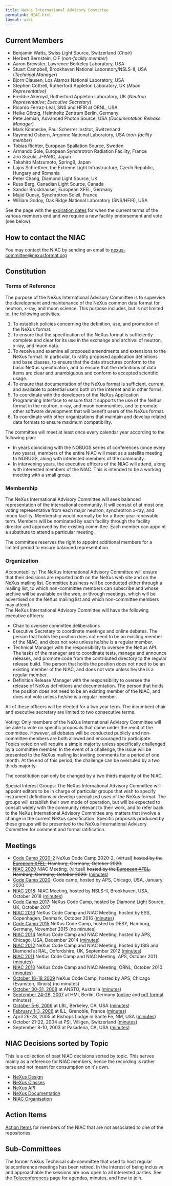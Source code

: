 ```yaml
---
title: NeXus International Advisory Committee
permalink: NIAC.html
layout: wiki
---
```


Current Members
---------------
-   Benjamin Watts, Swiss Light Source, Switzerland (*Chair*)
-   Herbert Bernstein, CIF (*non-facility member*)
-   Aaron Brewster, Lawrence Berkeley Laboratory, USA
-   Stuart Campbell, Brookhaven National Laboratory/NSLS-II, USA (*Technical Manager*)
-   Bjorn Clausen, Los Alamos National Laboratory, USA
-   Stephen Cottrell, Rutherford Appleton Laboratory, UK (*Muon Representative*)
-   Freddie Akeroyd, Rutherford Appleton Laboratory, UK (*Neutron Representative*; *Executive Secretary*)
-   Ricardo Ferraz-Leal, SNS and HFIR at ORNL, USA
-   Heike Görzig, Helmholtz Zentrum Berlin, Germany
-   Pete Jemian, Advanced Photon Source, USA (*Documentation Release Manager*)
-   Mark Könnecke, Paul Scherrer Institut, Switzerland
-   Raymond Osborn, Argonne National Laboratory, USA (*non-facility member*)
-   Tobias Richter, European Spallation Source, Sweden
-   Armando Sole, European Synchrotron Radiation Facility, France
-   Jiro Suzuki, J-PARC, Japan
-   Takahiro Matsumoto, Spring8, Japan
-   Lajos Schrettner, the Extreme Light Infrastructure, Czech Republic, Hungary and Romania
-   Peter Chang, Diamond Light Source, UK
-   Russ Berg, Canadian Light Source, Canada
-   Sandor Brockhauser, European XFEL, Germany
-   Majid Ounsy, Synchrotron Soleil, France
-   William Godoy, Oak Ridge National Laboratory (SNS/HFIR), USA

See the page with the [expiration dates](Membership_Dates.html "wikilink") for when the current terms of the various members end and we require a new facility endorsement and vote (see below).

How to contact the NIAC
-----------------------

You may contact the NIAC by sending an email to
<nexus-committee@nexusformat.org>

Constitution
------------

### Terms of Reference

The purpose of the NeXus International Advisory Committee is to
supervise the development and maintenance of the NeXus common data
format for neutron, x-ray, and muon science. This purpose includes, but
is not limited to, the following activities.

1.  To establish policies concerning the definition, use, and promotion
    of the NeXus format.
2.  To ensure that the specification of the NeXus format is sufficiently
    complete and clear for its use in the exchange and archival of
    neutron, x-ray, and muon data.
3.  To receive and examine all proposed amendments and extensions to the
    NeXus format. In particular, to ratify proposed application
    definitions and base classes, to ensure that the data structures
    conform to the basic NeXus specification, and to ensure that the
    definitions of data items are clear and unambiguous and conform to
    accepted scientific usage.
4.  To ensure that documentation of the NeXus format is sufficient,
    current, and available to potential users both on the internet and
    in other forms.
5.  To coordinate with the developers of the NeXus Application
    Programming Interface to ensure that it supports the use of the
    NeXus format in the neutron, x-ray, and muon communities, and to
    promote other software development that will benefit users of the
    NeXus format.
6.  To coordinate with other organizations that maintain and develop
    related data formats to ensure maximum compatibility.

The committee will meet at least once every calendar year according to
the following plan:

-   In years coinciding with the NOBUGS series of conferences (once
    every two years), members of the entire NIAC will meet as a
    satellite meeting to NOBUGS, along with interested members of the
    community.
-   In intervening years, the executive officers of the NIAC will
    attend, along with interested members of the NIAC. This is intended
    to be a working meeting with a small group.

### Membership

The NeXus International Advisory Committee will seek balanced
representation of the international community. It will consist of at
most one voting representative from each major neutron, synchrotron
x-ray, and muon facility. Membership would normally be for a three year
renewable term. Members will be nominated by each facility through the
facility director and approved by the existing committee. Each member
can appoint a substitute to attend a particular meeting.

The committee reserves the right to appoint additional members for a
limited period to ensure balanced representation.

### Organization

Accountability: The NeXus International Advisory Committee will ensure that their decisions are reported both on the NeXus web site and on the NeXus mailing list. Committee business will be conducted either through a mailing list, to which non-committee members can subscribe and whose archive will be available on the web, or through meetings, which will be advertised on the NeXus mailing list and which non-committee members may attend.  
The NeXus International Advisory Committee will have the following
executive officers:

-   Chair to oversee committee deliberations
-   Executive Secretary to coordinate meetings and online debates. The
    person that holds the position does not need to be an existing
    member of the NIAC, and does not vote unless he/she is a regular
    member.
-   Technical Manager with the responsibility to oversee the NeXus API.
    The tasks of the manager are to coordinate tests, manage and
    announce releases, and promote code from the contributed directory
    to the regular release build. The person that holds the position
    does not need to be an existing member of the NIAC, and does not
    vote unless he/she is a regular member.
-   Definition Release Manager with the responsibility to oversee the
    release of NeXus definitions and documentation. The person that
    holds the position does not need to be an existing member of the
    NIAC, and does not vote unless he/she is a regular member.

All of these officers will be elected for a two year term. The incumbent
chair and executive secretary are limited to two consecutive terms.

Voting: Only members of the NeXus International Advisory Committee will be able to vote on specific proposals that come under the remit of the committee. However, all debates will be conducted publicly and non-committee members are both allowed and encouraged to participate.  
Topics voted on will require a simple majority unless specifically
challenged by a committee member. In the event of a challenge, the issue
will be presented to the NeXus mailing list inviting comments for a
period of one month. At the end of this period, the challenge can be
overruled by a two thirds majority.

The constitution can only be changed by a two thirds majority of the
NIAC.

Special Interest Groups: The NeXus International Advisory Committee will appoint editors to be in charge of particular groups that wish to specify instrument definitions or develop specialized uses of the NeXus format. The groups will establish their own mode of operation, but will be expected to consult widely with the community relevant to their work, and to refer back to the NeXus International Advisory Committee any matters that involve a change in the current NeXus specification. Specific proposals produced by these groups will be presented to the NeXus International Advisory Committee for comment and formal ratification.  

Meetings
--------

-   [Code Camp 2020-2](CodeCamp2020-2.html) NeXus Code Camp 2020-2, (virtual)
    ~~hosted by the [European XFEL](https://www.xfel.eu/), Hamburg, Germany, October 2020.~~
-   [NIAC 2020](NIAC2020.html) NIAC Meeting, (virtual)
    ~~hosted by the [European XFEL](https://www.xfel.eu/), Hamburg, Germany, October 2020.~~
    ([minutes](NIAC2020minutes.md))
-   [Code Camp 2020](CodeCamp2020.html): Code camp,
    hosted by APS, Chicago, USA, January 2020
-   [NIAC 2018](NIAC2018.html): NIAC Meeting,
    hosted by NSLS-II, Brookhaven, USA, October 2018
    ([minutes](NIAC2018Minutes.md))
-   [Code Camp 2017](Code_Camp_2017.html): NeXus Code Camp,
    hosted by Diamond Light Source, UK, October 2017
-   [NIAC 2016](NIAC2016.html "wikilink") NeXus Code Camp and NIAC Meeting,
    hosted by ESS, Copenhagen, Denmark, October 2016
    ([minutes](NIAC2016Minutes.html "wikilink"))
-   [Code Camp 2015](Code_Camp_2015.html "wikilink") NeXus Code Camp, hosted
    by DESY, Hamburg, Germany, November 2015 (no minutes)
-   [NIAC 2014](NIAC2014.html "wikilink") NeXus Code Camp and NIAC Meeting,
    hosted by APS, Chicago, USA, December 2014
    ([minutes](NIAC2014_Meeting#Minutes.html "wikilink"))
-   [NIAC 2012](NIAC2012.html "wikilink") NeXus Code Camp and NIAC Meeting,
    hosted by ISIS and Diamond at RAL, Oxfordshire, UK, September 2012
    ([minutes](NIAC2012#Meeting_Minutes.html "wikilink"))
-   [NIAC 2011](NIAC2011_CodeCamp.html "wikilink") NeXus Code Camp and NIAC
    Meeting, APS, October 2011
    ([minutes](NIAC2011_CodeCamp#Final_Report.html "wikilink"))
-   [NIAC 2010](NIAC2010.html "wikilink") NeXus Code Camp and NIAC Meeting,
    ORNL, October 2010
    ([minutes](pdfs/Minutes_of_NeXus_Committee_2010.pdf "wikilink"))
-   [October 16-18 2009](NIAC2009.html "wikilink") NeXus Code Camp, hosted by
    APS, Chicago (Evanston, Illinois) (no minutes)
-   [October 30-31, 2008](NIAC2008.html "wikilink") at ANSTO, Australia
    ([minutes](pdfs/NIAC2008_minutes.pdf "wikilink"))
-   [September 24-26, 2007](NIAC2007.html "wikilink") at HMI, Berlin, Germany
    ([online](NIAC2007_Minutes.html "wikilink") and [pdf
    format](pdfs/NIAC2007HMI_minutes.pdf "wikilink") minutes)
-   [October 5-6, 2006](NIAC2006LBL.html "wikilink") at LBL, Berkeley, CA,
    USA ([minutes](pdfs/NIAC2006LBL_minutes.pdf "wikilink"))
-   [February 1-3, 2006](NIAC2006ILL.html "wikilink") at ILL, Grenoble,
    France ([minutes](pdfs/NIAC2006minutes.pdf "wikilink"))
-   April 26-28, 2005 at Bishops Lodge in Sante Fe, NM, USA
    ([minutes](pdfs/NIAC2005minutes.pdf "wikilink"))
-   October 21-22, 2004 at PSI, Villigen, Switzerland
    ([minutes](pdfs/NeXusMinutes-Oct2004.pdf "wikilink"))
-   September 8-10, 2003 at Pasadena, CA, USA
    ([minutes](pdfs/NIAC2003Minutes.pdf "wikilink"))

NIAC Decisions sorted by Topic
------------------------------

This is a collection of past NIAC decisions sorted by topic. This serves
mainly as a reference for NIAC members, hence the recording is rather
terse and not meant for consumption on it's own.

-   [NeXus Design](NIACDesign.html "wikilink")
-   [NeXus Classes](NIACClasses.html "wikilink")
-   [NeXus API](NIACAPI.html "wikilink")
-   [NeXus Documentation](NIACdoc.html "wikilink")
-   [NIAC Organisation](NIACOrg.html "wikilink")

Action Items
------------

[Action Items](NIACActionItems.html "wikilink") for members of the NIAC that
are not associated to one of the repositories.

Sub-Committees
--------------

The former NeXus Technical sub-committee
that used to host regular teleconference meetings
has been retired.
In the interest of being inclusive and approachable
the sessions are now open to all interested parties.
See the [Teleconferences](Teleconferences.html "wikilink") page for agendas, minutes, and how to join.
